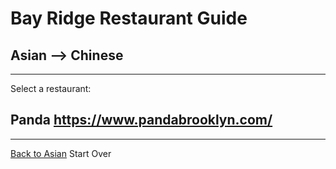 # Bay Ridge Restaurant Guide
## Asian --> Chinese
---
Select a restaurant:
## Panda https://www.pandabrooklyn.com/
---
[Back to Asian](asian/asian.md)
Start Over
